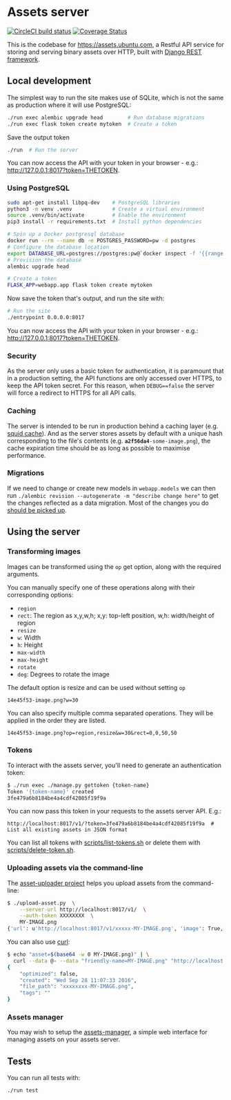 # Assets server

[![CircleCI build status](https://circleci.com/gh/canonical-web-and-design/assets.ubuntu.com.svg?style=shield)](https://circleci.com/gh/canonical-web-and-design/assets.ubuntu.com)
[![Coverage Status](https://coveralls.io/repos/github/ubuntudesign/assets.ubuntu.com/badge.svg?branch=master)](https://coveralls.io/github/ubuntudesign/assets.ubuntu.com?branch=master)

This is the codebase for https://assets.ubuntu.com, a Restful API service for storing and serving binary assets over HTTP, built with [Django REST framework](http://www.django-rest-framework.org/).

## Local development

The simplest way to run the site makes use of SQLite, which is not the same as production where it will use PostgreSQL:

``` bash
./run exec alembic upgrade head        # Run database migrations
./run exec flask token create mytoken  # Create a token
```

Save the output token

``` bash
./run  # Run the server
```

You can now access the API with your token in your browser - e.g.: <http://127.0.0.1:8017?token=THETOKEN>.

### Using PostgreSQL

``` bash
sudo apt-get install libpq-dev    # PostgreSQL libraries
python3 -m venv .venv             # Create a virtual environment
source .venv/bin/activate         # Enable the environment
pip3 install -r requirements.txt  # Install python dependencies

# Spin up a Docker postgresql database
docker run --rm --name db -e POSTGRES_PASSWORD=pw -d postgres
# Configure the database location
export DATABASE_URL=postgres://postgres:pw@`docker inspect -f '{{range .NetworkSettings.Networks}}{{.IPAddress}}{{end}}' db`/postgres
# Provision the database
alembic upgrade head

# Create a token
FLASK_APP=webapp.app flask token create mytoken
```

Now save the token that's output, and run the site with:

``` bash
# Run the site
./entrypoint 0.0.0.0:8017
```

You can now access the API with your token in your browser - e.g.: <http://127.0.0.1:8017?token=THETOKEN>.

### Security

As the server only uses a basic token for authentication, it is paramount that in a production setting, the API functions are only accessed over HTTPS, to keep the API token secret. For this reason, when `DEBUG==false` the server will force a redirect to HTTPS for all API calls.

### Caching

The server is intended to be run in production behind a caching layer (e.g. [squid cache](http://www.squid-cache.org/)). And as the server stores assets by default with a unique hash corresponding to the file's contents (e.g. <code><b>a2f56da4</b>-some-image.png</code>), the cache expiration time should be as long as possible to maximise performance.

### Migrations
If we need to change or create new models in `webapp.models` we can then run `./alembic revision --autogenerate -m "describe change here"`
to get the changes reflected as a data migration. Most of the changes you do [should be picked up](https://alembic.sqlalchemy.org/en/latest/autogenerate.html#what-does-autogenerate-detect-and-what-does-it-not-detect).

## Using the server

### Transforming images

Images can be transformed using the `op` get option, along with the required arguments.

You can manually specify one of these operations along with their corresponding options:
 - `region`
  - `rect`: The region as x,y,w,h; x,y: top-left position, w,h: width/height of region
 - `resize`
  - `w`: Width
  - `h`: Height
  - `max-width`
  - `max-height`
 - `rotate`
  - `deg`: Degrees to rotate the image

The default option is resize and can be used without setting `op`
```
14e45f53-image.png?w=30
```

You can also specify multiple comma separated operations. They will be applied in the order they are listed.
```
14e45f53-image.png?op=region,resize&w=30&rect=0,0,50,50
```


### Tokens

To interact with the assets server, you'll need to generate an authentication token:

``` bash
$ ./run exec ./manage.py gettoken {token-name}
Token '{token-name}' created
3fe479a6b8184be4a4cdf42085f19f9a
```

You can now pass this token in your requests to the assets server API. E.g.:

```
http://localhost:8017/v1/?token=3fe479a6b8184be4a4cdf42085f19f9a  # List all existing assets in JSON format
```

You can list all tokens with [scripts/list-tokens.sh](scripts/list-tokens.sh) or delete them with [scripts/delete-token.sh](scripts/delete-token.sh).

### Uploading assets via the command-line

The [asset-uploader project](https://github.com/ubuntudesign/asset-uploader) helps you upload assets from the command-line:

``` bash
$ ./upload-asset.py  \
    --server-url http://localhost:8017/v1/  \
    --auth-token XXXXXXXX  \
    MY-IMAGE.png
{'url': u'http://localhost:8017/v1/xxxxx-MY-IMAGE.png', 'image': True, 'created': u'Tue Sep 27 16:13:22 2016', 'file_path': u'xxxxx-MY-IMAGE.png', 'tags': u''}
```

You can also use [curl](https://curl.haxx.se/docs/manpage.html):

``` bash
$ echo "asset=$(base64 -w 0 MY-IMAGE.png)" | \
  curl --data @- --data "friendly-name=MY-IMAGE.png" "http://localhost:8017/v1/?token=XXXXXX"
{
    "optimized": false,
    "created": "Wed Sep 28 11:07:33 2016",
    "file_path": "xxxxxxxx-MY-IMAGE.png",
    "tags": ""
}
```

### Assets manager

You may wish to setup the [assets-manager](https://github.com/ubuntudesign/assets-manager/), a simple web interface for managing assets on your assets server.

## Tests

You can run all tests with:

``` bash
./run test
```
